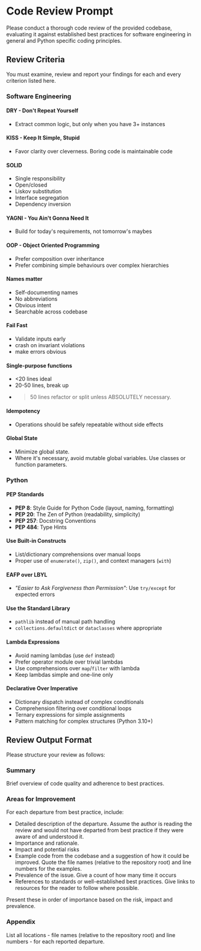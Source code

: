 # Code Review Prompt

Please conduct a thorough code review of the provided codebase, evaluating
it against established best practices for software engineering in general and
Python specific coding principles.

## Review Criteria

You must examine, review and report your findings for each and every criterion
listed here.

### Software Engineering

#### DRY - Don't Repeat Yourself

- Extract common logic, but only when you have 3+ instances

#### KISS - Keep It Simple, Stupid

- Favor clarity over cleverness. Boring code is maintainable code

#### SOLID

- Single responsibility
- Open/closed
- Liskov substitution
- Interface segregation
- Dependency inversion

#### YAGNI - You Ain't Gonna Need It

- Build for today's requirements, not tomorrow's maybes

#### OOP - Object Oriented Programming

- Prefer composition over inheritance
- Prefer combining simple behaviours over complex hierarchies

#### Names matter

- Self-documenting names
- No abbreviations
- Obvious intent
- Searchable across codebase

#### Fail Fast

- Validate inputs early
- crash on invariant violations
- make errors obvious

#### Single-purpose functions

- <20 lines ideal
- 20-50 lines, break up
- > 50 lines refactor or split unless ABSOLUTELY necessary.

#### Idempotency

- Operations should be safely repeatable without side effects

#### Global State

- Minimize global state.
- Where it's necessary, avoid mutable global variables. Use classes or function
  parameters.

### Python

#### PEP Standards

- **PEP 8**: Style Guide for Python Code (layout, naming, formatting)
- **PEP 20**: The Zen of Python (readability, simplicity)
- **PEP 257**: Docstring Conventions
- **PEP 484**: Type Hints

#### Use Built-in Constructs

- List/dictionary comprehensions over manual loops
- Proper use of `enumerate()`, `zip()`, and context managers (`with`)

#### EAFP over LBYL

- _"Easier to Ask Forgiveness than Permission"_: Use `try/except` for expected errors

#### Use the Standard Library

- `pathlib` instead of manual path handling
- `collections.defaultdict` or `dataclasses` where appropriate

#### Lambda Expressions

- Avoid naming lambdas (use `def` instead)
- Prefer operator module over trivial lambdas
- Use comprehensions over `map`/`filter` with lambda
- Keep lambdas simple and one-line only

#### Declarative Over Imperative

- Dictionary dispatch instead of complex conditionals
- Comprehension filtering over conditional loops
- Ternary expressions for simple assignments
- Pattern matching for complex structures (Python 3.10+)

## Review Output Format

Please structure your review as follows:

### Summary

Brief overview of code quality and adherence to best practices.

### Areas for Improvement

For each departure from best practice, include:

- Detailed description of the departure. Assume the author is reading the review
  and would not have departed from best practice if they were aware of and
  understood it.
- Importance and rationale.
- Impact and potential risks
- Example code from the codebase and a suggestion of how it could be improved.
  Quote the file names (relative to the repository root) and line numbers for
  the examples.
- Prevalence of the issue. Give a count of how many time it occurs
- References to standards or well-established best practices. Give links to resources
  for the reader to follow where possible.

Present these in order of importance based on the risk, impact and prevalence.

### Appendix

List all locations - file names (relative to the repository root) and line
numbers - for each reported departure.
